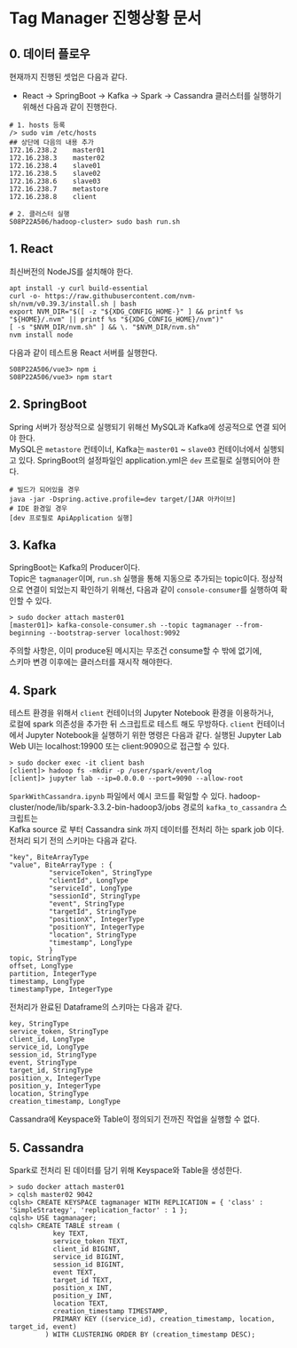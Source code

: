 # Tag Manager 진행상황 문서

## 0. 데이터 플로우

현재까지 진행된 셋업은 다음과 같다.
- React -> SpringBoot -> Kafka -> Spark -> Cassandra
클러스터를 실행하기 위해선 다음과 같이 진행한다.
```
# 1. hosts 등록
/> sudo vim /etc/hosts
## 상단에 다음의 내용 추가
172.16.238.2    master01
172.16.238.3    master02
172.16.238.4    slave01
172.16.238.5    slave02
172.16.238.6    slave03
172.16.238.7    metastore
172.16.238.8    client

# 2. 클러스터 실행
S08P22A506/hadoop-cluster> sudo bash run.sh
```

## 1. React
최신버전의 NodeJS를 설치해야 한다.
```
apt install -y curl build-essential
curl -o- https://raw.githubusercontent.com/nvm-sh/nvm/v0.39.3/install.sh | bash
export NVM_DIR="$([ -z "${XDG_CONFIG_HOME-}" ] && printf %s "${HOME}/.nvm" || printf %s "${XDG_CONFIG_HOME}/nvm")"
[ -s "$NVM_DIR/nvm.sh" ] && \. "$NVM_DIR/nvm.sh"
nvm install node
```
다음과 같이 테스트용 React 서버를 실행한다.
```
S08P22A506/vue3> npm i
S08P22A506/vue3> npm start
```

## 2. SpringBoot
Spring 서버가 정상적으로 실행되기 위해선 MySQL과 Kafka에 성공적으로 연결 되어야 한다.  
MySQL은 `metastore` 컨테이너, Kafka는 `master01` ~ `slave03` 컨테이너에서 실행되고 있다.
SpringBoot의 설정파일인 application.yml은 `dev` 프로필로 실행되어야 한다.
```
# 빌드가 되어있을 경우
java -jar -Dspring.active.profile=dev target/[JAR 아카이브]
# IDE 환경일 경우
[dev 프로필로 ApiApplication 실행]
```

## 3. Kafka
SpringBoot는 Kafka의 Producer이다.  
Topic은 `tagmanager`이며, `run.sh` 실행을 통해 지동으로 추가되는 topic이다.
정상적으로 연결이 되었는지 확인하기 위해선, 다음과 같이 `console-consumer`를 실행하여 확인할 수 있다.
```
> sudo docker attach master01
[master01]> kafka-console-consumer.sh --topic tagmanager --from-beginning --bootstrap-server localhost:9092
```
주의할 사항은, 이미 produce된 메시지는 무조건 consume할 수 밖에 없기에,  
스키마 변경 이후에는 클러스터를 재시작 해야한다.

## 4. Spark
테스트 환경을 위해서 `client` 컨테이너의 Jupyter Notebook 환경을 이용하거나,  
로컬에 spark 의존성을 추가한 뒤 스크립트로 테스트 해도 무방하다.
`client` 컨테이너에서 Jupyter Notebook을 실행하기 위한 명령은 다음과 같다.
실행된 Jupyter Lab Web UI는 localhost:19900 또는 client:9090으로 접근할 수 있다.
```
> sudo docker exec -it client bash
[client]> hadoop fs -mkdir -p /user/spark/event/log
[client]> jupyter lab --ip=0.0.0.0 --port=9090 --allow-root
```
`SparkWithCassandra.ipynb` 파일에서 예시 코드를 확일할 수 있다.
hadoop-cluster/node/lib/spark-3.3.2-bin-hadoop3/jobs 경로의 `kafka_to_cassandra` 스크립트는  
Kafka source 로 부터 Cassandra sink 까지 데이터를 전처리 하는 spark job 이다.  
전처리 되기 전의 스키마는 다음과 같다.
```
"key", BiteArrayType
"value", BiteArrayType : {
          "serviceToken", StringType
          "clientId", LongType
          "serviceId", LongType
          "sessionId", StringType
          "event", StringType
          "targetId", StringType
          "positionX", IntegerType
          "positionY", IntegerType
          "location", StringType
          "timestamp", LongType
          }
topic, StringType
offset, LongType
partition, IntegerType
timestamp, LongType
timestampType, IntegerType
```
전처리가 완료된 Dataframe의 스키마는 다음과 같다.
```
key, StringType
service_token, StringType
client_id, LongType
service_id, LongType
session_id, StringType
event, StringType
target_id, StringType
position_x, IntegerType
position_y, IntegerType
location, StringType
creation_timestamp, LongType
```
Cassandra에 Keyspace와 Table이 정의되기 전까진 작업을 실행할 수 없다.

## 5. Cassandra
Spark로 전처리 된 데이터를 담기 위해 Keyspace와 Table을 생성한다.
```
> sudo docker attach master01
> cqlsh master02 9042
cqlsh> CREATE KEYSPACE tagmanager WITH REPLICATION = { 'class' : 'SimpleStrategy', 'replication_factor' : 1 };
cqlsh> USE tagmanager;
cqlsh> CREATE TABLE stream (
           key TEXT,
           service_token TEXT,
           client_id BIGINT,
           service_id BIGINT,
           session_id BIGINT,
           event TEXT,
           target_id TEXT,
           position_x INT,
           position_y INT,
           location TEXT,
           creation_timestamp TIMESTAMP,
           PRIMARY KEY ((service_id), creation_timestamp, location, target_id, event)
         ) WITH CLUSTERING ORDER BY (creation_timestamp DESC);
```